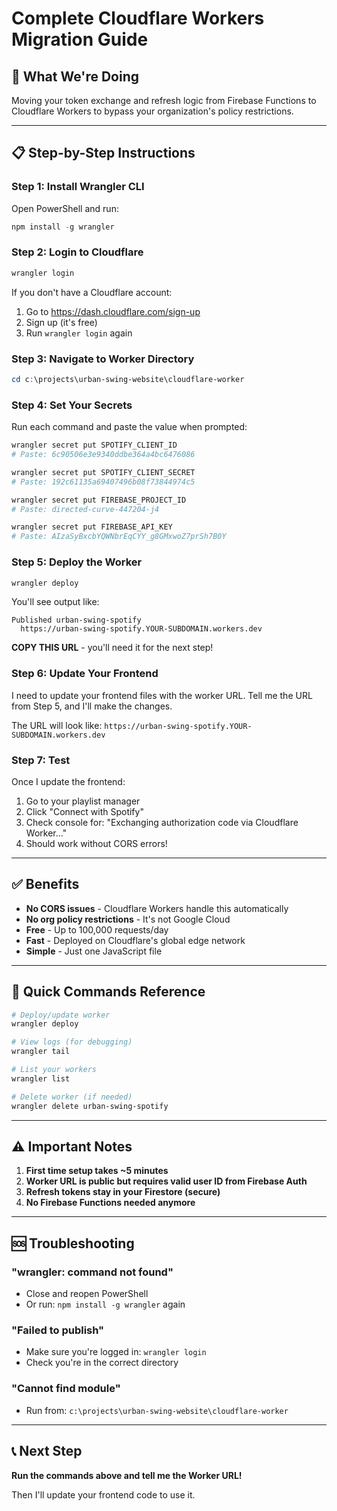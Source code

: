 # Complete Cloudflare Workers Migration Guide

## 🎯 What We're Doing

Moving your token exchange and refresh logic from Firebase Functions to Cloudflare Workers to bypass your organization's policy restrictions.

---

## 📋 Step-by-Step Instructions

### Step 1: Install Wrangler CLI

Open PowerShell and run:

```powershell
npm install -g wrangler
```

### Step 2: Login to Cloudflare

```powershell
wrangler login
```

If you don't have a Cloudflare account:
1. Go to https://dash.cloudflare.com/sign-up
2. Sign up (it's free)
3. Run `wrangler login` again

### Step 3: Navigate to Worker Directory

```powershell
cd c:\projects\urban-swing-website\cloudflare-worker
```

### Step 4: Set Your Secrets

Run each command and paste the value when prompted:

```powershell
wrangler secret put SPOTIFY_CLIENT_ID
# Paste: 6c90506e3e9340ddbe364a4bc6476086

wrangler secret put SPOTIFY_CLIENT_SECRET
# Paste: 192c61135a69407496b08f73844974c5

wrangler secret put FIREBASE_PROJECT_ID
# Paste: directed-curve-447204-j4

wrangler secret put FIREBASE_API_KEY
# Paste: AIzaSyBxcbYQWNbrEqCYY_g8GMxwoZ7prSh7B0Y
```

### Step 5: Deploy the Worker

```powershell
wrangler deploy
```

You'll see output like:
```
Published urban-swing-spotify
  https://urban-swing-spotify.YOUR-SUBDOMAIN.workers.dev
```

**COPY THIS URL** - you'll need it for the next step!

### Step 6: Update Your Frontend

I need to update your frontend files with the worker URL. Tell me the URL from Step 5, and I'll make the changes.

The URL will look like:
`https://urban-swing-spotify.YOUR-SUBDOMAIN.workers.dev`

### Step 7: Test

Once I update the frontend:

1. Go to your playlist manager
2. Click "Connect with Spotify"
3. Check console for: "Exchanging authorization code via Cloudflare Worker..."
4. Should work without CORS errors!

---

## ✅ Benefits

- **No CORS issues** - Cloudflare Workers handle this automatically
- **No org policy restrictions** - It's not Google Cloud
- **Free** - Up to 100,000 requests/day
- **Fast** - Deployed on Cloudflare's global edge network
- **Simple** - Just one JavaScript file

---

## 🔄 Quick Commands Reference

```powershell
# Deploy/update worker
wrangler deploy

# View logs (for debugging)
wrangler tail

# List your workers
wrangler list

# Delete worker (if needed)
wrangler delete urban-swing-spotify
```

---

## ⚠️ Important Notes

1. **First time setup takes ~5 minutes**
2. **Worker URL is public but requires valid user ID from Firebase Auth**
3. **Refresh tokens stay in your Firestore (secure)**
4. **No Firebase Functions needed anymore**

---

## 🆘 Troubleshooting

### "wrangler: command not found"
- Close and reopen PowerShell
- Or run: `npm install -g wrangler` again

### "Failed to publish"
- Make sure you're logged in: `wrangler login`
- Check you're in the correct directory

### "Cannot find module"
- Run from: `c:\projects\urban-swing-website\cloudflare-worker`

---

## 📞 Next Step

**Run the commands above and tell me the Worker URL!**

Then I'll update your frontend code to use it.
